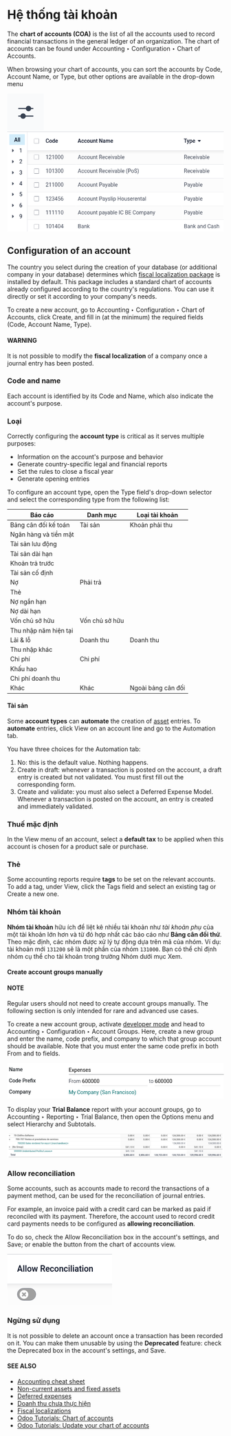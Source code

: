 # Hệ thống tài khoản

The **chart of accounts (COA)** is the list of all the accounts used to record financial
transactions in the general ledger of an organization. The chart of accounts can be found under
Accounting ‣ Configuration ‣ Chart of Accounts.

When browsing your chart of accounts, you can sort the accounts by Code,
Account Name, or Type, but other options are available in the drop-down menu

![Drop-down toggle button](../../../../.gitbook/assets/drop-down.png)![Group the accounts by type in Odoo Accounting](../../../../.gitbook/assets/chart-of-accounts-sort.png)

<a id="chart-of-account-create"></a>

## Configuration of an account

The country you select during the creation of your database (or additional company in your database)
determines which [fiscal localization package](../../fiscal_localizations.md) is installed by
default. This package includes a standard chart of accounts already configured according to the
country's regulations. You can use it directly or set it according to your company's needs.

To create a new account, go to Accounting ‣ Configuration ‣ Chart of Accounts,
click Create, and fill in (at the minimum) the required fields
(Code, Account Name, Type).

#### WARNING
It is not possible to modify the **fiscal localization** of a company once a journal entry has
been posted.

### Code and name

Each account is identified by its Code and Name, which also indicate the
account's purpose.

<a id="chart-of-account-type"></a>

### Loại

Correctly configuring the **account type** is critical as it serves multiple purposes:

- Information on the account's purpose and behavior
- Generate country-specific legal and financial reports
- Set the rules to close a fiscal year
- Generate opening entries

To configure an account type, open the Type field's drop-down selector and select the
corresponding type from the following list:

| Báo cáo               | Danh mục       | Loại tài khoản     |
|-----------------------|----------------|--------------------|
| Bảng cân đối kế toán  | Tài sản        | Khoản phải thu     |
| Ngân hàng và tiền mặt |                |                    |
| Tài sản lưu động      |                |                    |
| Tài sản dài hạn       |                |                    |
| Khoản trả trước       |                |                    |
| Tài sản cố định       |                |                    |
| Nợ                    | Phải trả       |                    |
| Thẻ                   |                |                    |
| Nợ ngắn hạn           |                |                    |
| Nợ dài hạn            |                |                    |
| Vốn chủ sở hữu        | Vốn chủ sở hữu |                    |
| Thu nhập năm hiện tại |                |                    |
| Lãi & lỗ              | Doanh thu      | Doanh thu          |
| Thu nhập khác         |                |                    |
| Chi phí               | Chi phí        |                    |
| Khấu hao              |                |                    |
| Chi phí doanh thu     |                |                    |
| Khác                  | Khác           | Ngoài bảng cân đối |

#### Tài sản

Some **account types** can **automate** the creation of [asset](../vendor_bills/assets.md#assets-automation) entries.
To **automate** entries, click View on an account line and go to the
Automation tab.

You have three choices for the Automation tab:

1. No: this is the default value. Nothing happens.
2. Create in draft: whenever a transaction is posted on the account, a draft entry is
   created but not validated. You must first fill out the corresponding form.
3. Create and validate: you must also select a Deferred Expense Model.
   Whenever a transaction is posted on the account, an entry is created and immediately validated.

### Thuế mặc định

In the View menu of an account, select a **default tax** to be applied when this
account is chosen for a product sale or purchase.

### Thẻ

Some accounting reports require **tags** to be set on the relevant accounts. To add a tag, under
View, click the Tags field and select an existing tag or Create
a new one.

### Nhóm tài khoản

**Nhóm tài khoản** hữu ích để liệt kê nhiều tài khoản như *tài khoản phụ* của một tài khoản lớn hơn và từ đó hợp nhất các báo cáo như **Bảng cân đối thử**. Theo mặc định, các nhóm được xử lý tự động dựa trên mã của nhóm. Ví dụ: tài khoản mới `131200` sẽ là một phần của nhóm `131000`. Bạn có thể chỉ định nhóm cụ thể cho tài khoản trong trường Nhóm dưới mục Xem.

#### Create account groups manually

#### NOTE
Regular users should not need to create account groups manually. The following section is only
intended for rare and advanced use cases.

To create a new account group, activate [developer mode](../../../general/developer_mode.md#developer-mode) and head to
Accounting ‣ Configuration ‣ Account Groups. Here, create a new group and enter
the name, code prefix, and company to which that group account should be available. Note
that you must enter the same code prefix in both From and to fields.

![Account groups creation.](../../../../.gitbook/assets/account-groups.png)

To display your **Trial Balance** report with your account groups, go to
Accounting ‣ Reporting ‣ Trial Balance, then open the Options menu
and select Hierarchy and Subtotals.

![Account Groups in the Trial Balance in Odoo Accounting](../../../../.gitbook/assets/chart-of-accounts-groups.png)

### Allow reconciliation

Some accounts, such as accounts made to record the transactions of a payment method, can be used for
the reconciliation of journal entries.

For example, an invoice paid with a credit card can be marked as paid if reconciled with
its payment. Therefore, the account used to record credit card payments needs to be configured as
**allowing reconciliation**.

To do so, check the Allow Reconciliation box in the account's settings, and
Save; or enable the button from the chart of accounts view.

![Allow reconciliation for accounts in Odoo Accounting](../../../../.gitbook/assets/chart-of-accounts-reconciliation.png)

### Ngừng sử dụng

It is not possible to delete an account once a transaction has been recorded on it. You can make
them unusable by using the **Deprecated** feature: check the Deprecated box in the
account's settings, and Save.

#### SEE ALSO
* [Accounting cheat sheet](cheat_sheet.md)
* [Non-current assets and fixed assets](../vendor_bills/assets.md)
* [Deferred expenses](../vendor_bills/deferred_expenses.md)
* [Doanh thu chưa thực hiện](../customer_invoices/deferred_revenues.md)
* [Fiscal localizations](../../fiscal_localizations.md)
* [Odoo Tutorials: Chart of accounts](https://www.odoo.com/slides/slide/chart-of-accounts-1630)
* [Odoo Tutorials: Update your chart of accounts](https://www.odoo.com/slides/slide/update-your-chart-of-accounts-1658)
